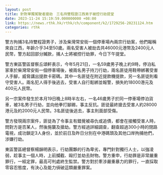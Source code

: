 ```yaml
---
layout: post
title: 針對單獨駕駛者搶劫　三名持雙程證江西男子被控行劫提堂
date: 2023-11-24 15:19:59.000000000 +08:00
link: https://news.rthk.hk/rthk/ch/component/k2/1729256-20231124.htm
categories: rthk
---
```


警方拘捕3名持雙程證男子，涉及柴灣常安街一個停車場內兩宗行劫案，他們報稱來自江西，年齡介乎34至50歲。兩名受害人被劫去共46000元港幣及2400元人民幣，警方起回部分贓款，捕人士將被控行劫罪，今日下午提堂。

警方東區警區督察丘頌軒表示，今年5月21日，一名59歲男子晚上約9時，停泊私家車於柴灣常安街一個停車場後，被兩名男子持刀行劫，兩名匪徒用鞋帶綁著受害人手腳，威脅講出提款卡密碼。其中一名匪徒在附近提款機提款，另一名匪徒則看守受害人。兩名犯人得手後逃去，受害人自行鬆綁並報警，損失約18000港元及400元人民幣。

另一宗案件發生於本月19日晚上8時半左右，一名46歲男子於同一停車場停泊貨車，被3名男子行劫，並向他拳打腳踢，事主反抗。匪徒最終搶去受害人約28000港元及約2000元人民幣。3名匪徒後逃去，事主則面部受傷。

警方發現兩宗案件，匪徒為了令事主有錯覺被尋仇或追債，都會在接觸受害人時，問對方是否某人，然後施襲及搶劫。警方經過詳細調查，翻查超過300小時的閉路電視，成功鎖定3人身份，並於前日及昨日分別在中港碼頭及其他口岸拘捕他們，涉嫌行劫。

東區警區總督察楊韻明表示，行劫團夥的行為卑劣，專門針對獨行人士，以強凌弱，趁事主一個人時，上前攔截、毆打並劫去財物。警方重申，行劫罪是非常嚴重罪行，一經定罪，最高可判處終生監禁。警方對於牽涉嚴重暴力的罪行，一直採取零容忍態度，有決心及能力偵破這類嚴重罪案。
